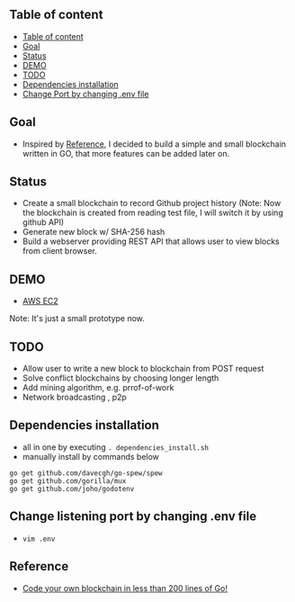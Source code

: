 ## Table of content
- [Table of content](#table-of-content)
- [Goal](#goal)
- [Status](#status)
- [DEMO](#demo)
- [TODO](#todo)
- [Dependencies installation](#dependencies-installation)
- [Change Port by changing .env file](#change-port-by-changing-env-file)


## Goal
- Inspired by [Reference](#reference), I decided to build a simple and small blockchain written in GO, that more features can be added later on.  

## Status
- Create a small blockchain to record Github project history (Note: Now the blockchain is created from reading test file, I will switch it by using github API)
- Generate new block w/ SHA-256 hash 
- Build a webserver providing REST API that allows user to view blocks from client browser. 

## DEMO 
- [AWS EC2](http://ec2-35-180-136-222.eu-west-3.compute.amazonaws.com:8080/#) 

Note: It's just a small prototype now.

## TODO
- Allow user to write a new block to blockchain from POST request
- Solve conflict blockchains by choosing longer length
- Add mining algorithm, e.g. prrof-of-work 
- Network broadcasting , p2p

## Dependencies installation
- all in one by executing `. dependencies_install.sh`
- manually install by commands below 
```
go get github.com/davecgh/go-spew/spew
go get github.com/gorilla/mux
go get github.com/joho/godotenv
```
## Change listening port by changing .env file
- `vim .env` 

## Reference 
- [Code your own blockchain in less than 200 lines of Go!](https://medium.com/@mycoralhealth/code-your-own-blockchain-in-less-than-200-lines-of-go-e296282bcffc)
